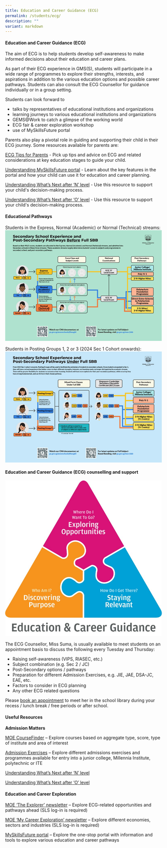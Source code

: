```yaml
---
title: Education and Career Guidance (ECG)
permalink: /students/ecg/
description: ""
variant: markdown
---
```

#### **Education and Career Guidance (ECG)**

The aim of ECG is to help students develop self-awareness to make informed decisions about their education and career plans.

As part of their ECG experience in GMS(S), students will participate in a wide range of programmes to explore their strengths, interests, and aspirations in addition to the various education options and possible career pathways. Students can also consult the ECG Counsellor for guidance individually or in a group setting.

Students can look forward to

* talks by representatives of educational institutions and organizations
* learning journeys to various educational institutions and organizations
* GEMS@Work to catch a glimpse of the working world
*  ECG fair & career exploration workshop
*  use of MySkillsFuture portal

Parents also play a pivotal role in guiding and supporting their child in their ECG journey. Some resources available for parents are:

[ECG Tips for Parents](https://go.gov.sg/tips-for-parents) - Pick up tips and advice on ECG and related considerations at key education stages to guide your child.

[Understanding MySkillsFuture portal](https://www.moe.gov.sg/-/media/files/programmes/myskillsfuture-student-portal-brochure-digital.pdf) - Learn about the key features in the portal and how your child can use it for education and career planning.

[Understanding What’s Next after ‘N’ level](https://go.gov.sg/whats-next-nlevel) - Use this resource to support your child's decision-making process.

[Understanding What’s Next after ‘O’ level](https://go.gov.sg/whats-next-olevel) - Use this resource to support your child's decision-making process.



#### **Educational Pathways**

Students in the Express, Normal (Academic) or Normal (Technical) streams:
![](/images/2024/ECG/2024ECG1.jpg)


Students in Posting Groups 1, 2 or 3 (2024 Sec 1 Cohort onwards):
![](/images/2024/ECG/2024ECG2.jpg)



#### **Education and Career Guidance (ECG)** **counselling and support**

![](/images/2024/ECG/2024ECG3.jpg)

The ECG Counsellor, Miss Suma, is usually available to meet students on an appointment basis to discuss the following every Tuesday and Thursday:

* Raising self-awareness (VIPS, RIASEC, etc.)
* Subject combination (e.g. Sec 2 / JC)
* Post-Secondary options / pathways
* Preparation for different Admission Exercises, e.g. JIE, JAE, DSA-JC, EAE, etc.
*  Factors to consider in ECG planning
*  Any other ECG related questions

Please [book an appointment](https://for.edu.sg/ecggms-appt) to meet her in the school library during your recess / lunch break / free periods or after school.



#### **Useful Resources**

**Admission Matters**

[MOE CourseFinder](https://www.moe.gov.sg/coursefinder) – Explore courses based on aggregate type, score, type of institute and area of interest

[Admission Exercises](https://www.moe.gov.sg/post-secondary/admissions) – Explore different admissions exercises and programmes available for entry into a junior college, Millennia Institute, polytechnic or ITE

[Understanding What’s Next after ‘N’ level](https://go.gov.sg/whats-next-nlevel)

[Understanding What’s Next after ‘O’ level](https://go.gov.sg/whats-next-olevel)


#### **Education and Career Exploration**

[MOE ‘The Explorer’ newsletter](https://go.gov.sg/explorer-sec) – Explore ECG-related opportunities and pathways ahead (SLS log-in is required)

[MOE ‘My Career Exploration’ newsletter](https://go.gov.sg/ecg-industry-sec) – Explore different economies, sectors and industries (SLS log-in is required)

[MySkillsFuture portal](https://www.myskillsfuture.gov.sg/content/student/en/secondary.html) – Explore the one-stop portal with information and tools to explore various education and career pathways